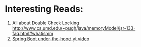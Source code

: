 # Interesting Reads:

1. All about Double Check Locking
http://www.cs.umd.edu/~pugh/java/memoryModel/jsr-133-faq.html#whatismm
1. [Spring Boot under-the-hood yt video](https://www.youtube.com/watch?v=N39hpGAT43s)
